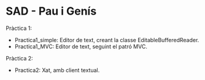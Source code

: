 # SAD - Pau i Genís

Pràctica 1:
- Practica1_simple: Editor de text, creant la classe EditableBufferedReader.
- Practica1_MVC: Editor de text, seguint el patró MVC.

Pràctica 2:
- Practica2: Xat, amb client textual.
